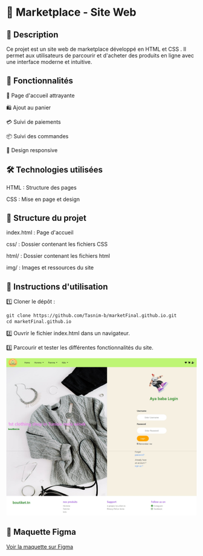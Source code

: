 # 🛒 Marketplace - Site Web

## 📌 Description

Ce projet est un site web de marketplace développé en HTML et CSS . Il permet aux utilisateurs de parcourir et d'acheter des produits en ligne avec une interface moderne et intuitive.

## 🚀 Fonctionnalités

🏬 Page d'accueil attrayante

🛍️ Ajout au panier

💳 Suivi de paiements

📦 Suivi des commandes

📱 Design responsive

## 🛠️ Technologies utilisées

HTML : Structure des pages

CSS : Mise en page et design

## 📂 Structure du projet

index.html : Page d'accueil

css/ : Dossier contenant les fichiers CSS

html/ : Dossier contenant les fichiers html

img/ : Images et ressources du site

## 📌 Instructions d'utilisation

1️⃣ Cloner le dépôt :
```
git clone https://github.com/Tasnim-b/marketFinal.github.io.git
cd marketFinal.github.io
```
2️⃣ Ouvrir le fichier index.html dans un navigateur.

3️⃣ Parcourir et tester les différentes fonctionnalités du site.

![Home Interface](https://raw.githubusercontent.com/Tasnim-b/marketFinal.github.io/7fb4d2639aafd38165caafc308309b907ad3c92f/les_interface_web/Home.jpeg)

## 🎨 Maquette Figma
[Voir la maquette sur Figma](https://www.figma.com/design/pPWwaXZNnhW1gupkmL8TzR/boutiket.tn?node-id=380-28&t=cyq9AwBsYby3hybs-0)


